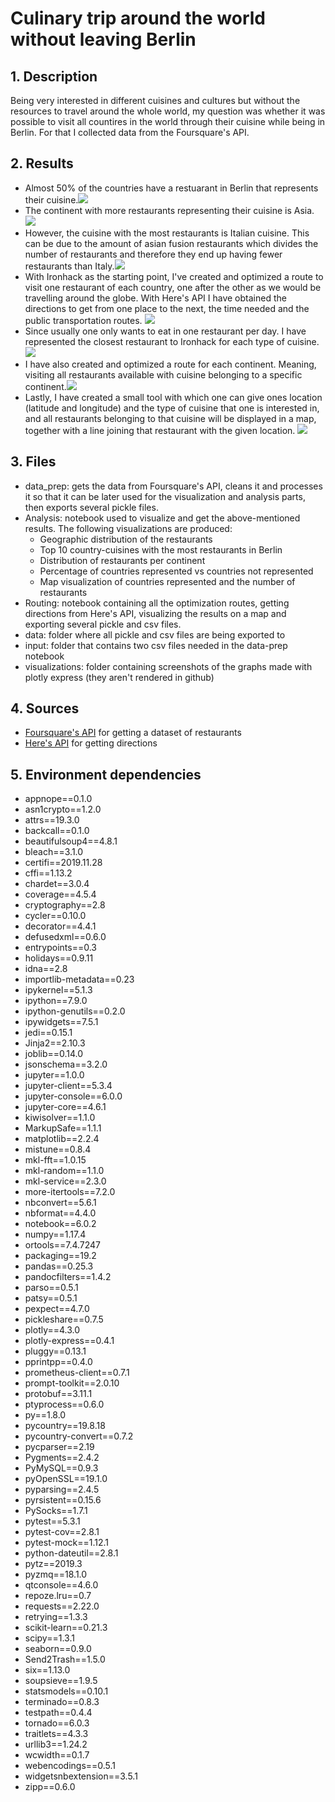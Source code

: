 # Culinary trip around the world without leaving Berlin

## 1. Description
Being very interested in different cuisines and cultures but without the resources to travel around the whole world, my question was whether it was possible to visit all countires in the world through their cuisine while being in Berlin. For that I collected data from the Foursquare's API.

## 2. Results
- Almost 50% of the countries have a restuarant in Berlin that represents their cuisine.![](visualizations/Map_countries_no_restaurants.png)
- The continent with more restaurants representing their cuisine is Asia. ![](visualizations/Restaurants_per_continent.png)
- However, the cuisine with the most restaurants is Italian cuisine. This can be due to the amount of asian fusion restaurants which divides the number of restaurants and therefore they end up having fewer restaurants than Italy.![](visualizations/Top_10_countries.png)
- With Ironhack as the starting point, I've created and optimized a route to visit one restaurant of each country, one after the other as we would be travelling around the globe. With Here's API I have obtained the directions to get from one place to the next, the time needed and the public transportation routes. ![](visualizations/route_optimized_every_country.png)
- Since usually one only wants to eat in one restaurant per day. I have represented the closest restaurant to Ironhack for each type of cuisine.![](visualizations/closest_restaurant_every_country.png)
- I have also created and optimized a route for each continent. Meaning, visiting all restaurants available with cuisine belonging to a specific continent.![](visualizations/route_optimized_continent.png)
- Lastly, I have created a small tool with which one can give ones location (latitude and longitude) and the type of cuisine that one is interested in, and all restaurants belonging to that cuisine will be displayed in a map, together with a line joining that restaurant with the given location. ![](visualizations/closest_restaurants_to_location.png)

## 3. Files
- data_prep: gets the data from Foursquare's API, cleans it and processes it so that it can be later used for the visualization and analysis parts, then exports several pickle files.
- Analysis: notebook used to visualize and get the above-mentioned results. The following visualizations are produced:
  - Geographic distribution of the restaurants
  - Top 10 country-cuisines with the most restaurants in Berlin
  - Distribution of restaurants per continent
  - Percentage of countries represented vs countries not represented
  - Map visualization of countries represented and the number of restaurants
- Routing: notebook containing all the optimization routes, getting directions from Here's API, visualizing the results on a map and exporting several pickle and csv files.
- data: folder where all pickle and csv files are being exported to
- input: folder that contains two csv files needed in the data-prep notebook
- visualizations: folder containing screenshots of the graphs made with plotly express (they aren't rendered in github)

## 4. Sources
- [Foursquare's API](https://de.foursquare.com) for getting a dataset of restaurants 
- [Here's API](https://www.here.com) for getting directions

## 5. Environment dependencies
- appnope==0.1.0
- asn1crypto==1.2.0
- attrs==19.3.0
- backcall==0.1.0
- beautifulsoup4==4.8.1
- bleach==3.1.0
- certifi==2019.11.28
- cffi==1.13.2
- chardet==3.0.4
- coverage==4.5.4
- cryptography==2.8
- cycler==0.10.0
- decorator==4.4.1
- defusedxml==0.6.0
- entrypoints==0.3
- holidays==0.9.11
- idna==2.8
- importlib-metadata==0.23
- ipykernel==5.1.3
- ipython==7.9.0
- ipython-genutils==0.2.0
- ipywidgets==7.5.1
- jedi==0.15.1
- Jinja2==2.10.3
- joblib==0.14.0
- jsonschema==3.2.0
- jupyter==1.0.0
- jupyter-client==5.3.4
- jupyter-console==6.0.0
- jupyter-core==4.6.1
- kiwisolver==1.1.0
- MarkupSafe==1.1.1
- matplotlib==2.2.4
- mistune==0.8.4
- mkl-fft==1.0.15
- mkl-random==1.1.0
- mkl-service==2.3.0
- more-itertools==7.2.0
- nbconvert==5.6.1
- nbformat==4.4.0
- notebook==6.0.2
- numpy==1.17.4
- ortools==7.4.7247
- packaging==19.2
- pandas==0.25.3
- pandocfilters==1.4.2
- parso==0.5.1
- patsy==0.5.1
- pexpect==4.7.0
- pickleshare==0.7.5
- plotly==4.3.0
- plotly-express==0.4.1
- pluggy==0.13.1
- pprintpp==0.4.0
- prometheus-client==0.7.1
- prompt-toolkit==2.0.10
- protobuf==3.11.1
- ptyprocess==0.6.0
- py==1.8.0
- pycountry==19.8.18
- pycountry-convert==0.7.2
- pycparser==2.19
- Pygments==2.4.2
- PyMySQL==0.9.3
- pyOpenSSL==19.1.0
- pyparsing==2.4.5
- pyrsistent==0.15.6
- PySocks==1.7.1
- pytest==5.3.1
- pytest-cov==2.8.1
- pytest-mock==1.12.1
- python-dateutil==2.8.1
- pytz==2019.3
- pyzmq==18.1.0
- qtconsole==4.6.0
- repoze.lru==0.7
- requests==2.22.0
- retrying==1.3.3
- scikit-learn==0.21.3
- scipy==1.3.1
- seaborn==0.9.0
- Send2Trash==1.5.0
- six==1.13.0
- soupsieve==1.9.5
- statsmodels==0.10.1
- terminado==0.8.3
- testpath==0.4.4
- tornado==6.0.3
- traitlets==4.3.3
- urllib3==1.24.2
- wcwidth==0.1.7
- webencodings==0.5.1
- widgetsnbextension==3.5.1
- zipp==0.6.0

